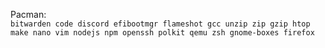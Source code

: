 Pacman:   
`bitwarden code discord efibootmgr flameshot gcc unzip zip gzip htop make nano vim nodejs npm openssh polkit qemu zsh gnome-boxes firefox`
